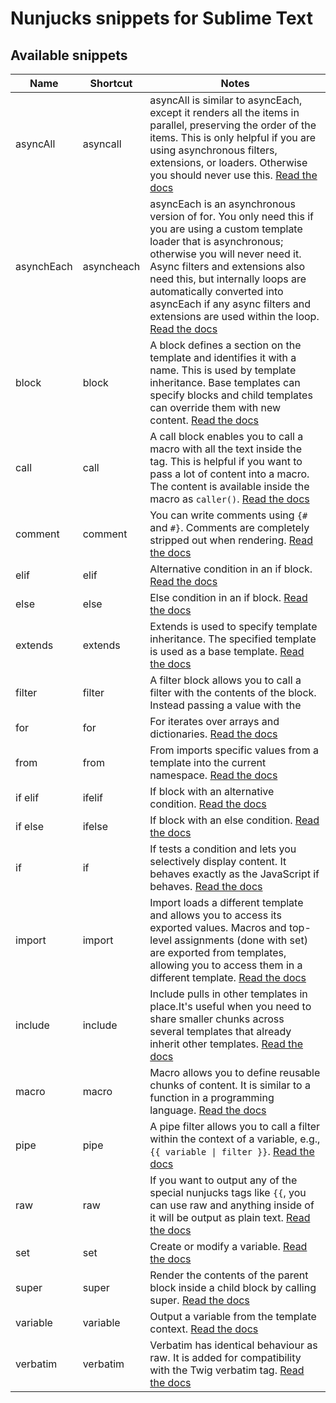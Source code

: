 # Nunjucks snippets for Sublime Text

## Available snippets

|Name|Shortcut|Notes|
|-------------------------|-------------------------|-------------------------|
|asyncAll|asyncall|asyncAll is similar to asyncEach, except it renders all the items in parallel, preserving the order of the items. This is only helpful if you are using asynchronous filters, extensions, or loaders. Otherwise you should never use this. [Read the docs](https://mozilla.github.io/nunjucks/templating.html#asyncall)|
|asynchEach|asyncheach|asyncEach is an asynchronous version of for. You only need this if you are using a custom template loader that is asynchronous; otherwise you will never need it. Async filters and extensions also need this, but internally loops are automatically converted into asyncEach if any async filters and extensions are used within the loop. [Read the docs](https://mozilla.github.io/nunjucks/templating.html#asynceach)|
|block|block|A block defines a section on the template and identifies it with a name. This is used by template inheritance. Base templates can specify blocks and child templates can override them with new content. [Read the docs](https://mozilla.github.io/nunjucks/templating.html#block)|
|call|call|A call block enables you to call a macro with all the text inside the tag. This is helpful if you want to pass a lot of content into a macro. The content is available inside the macro as `caller()`. [Read the docs](https://mozilla.github.io/nunjucks/templating.html#call)|
|comment|comment|You can write comments using `{#` and `#}`. Comments are completely stripped out when rendering. [Read the docs](https://mozilla.github.io/nunjucks/templating.html#comments)|
|elif|elif|Alternative condition in an if block. [Read the docs](https://mozilla.github.io/nunjucks/templating.html#if)|
|else|else|Else condition in an if block. [Read the docs](https://mozilla.github.io/nunjucks/templating.html#if)|
|extends|extends|Extends is used to specify template inheritance. The specified template is used as a base template. [Read the docs](https://mozilla.github.io/nunjucks/templating.html#extends)|
|filter|filter|A filter block allows you to call a filter with the contents of the block. Instead passing a value with the | syntax, the render contents from the block will be passed. [Read the docs](https://mozilla.github.io/nunjucks/templating.html#filter)|
|for|for|For iterates over arrays and dictionaries. [Read the docs](https://mozilla.github.io/nunjucks/templating.html#for)|
|from|from|From imports specific values from a template into the current namespace. [Read the docs](https://mozilla.github.io/nunjucks/templating.html#import)|
|if elif|ifelif|If block with an alternative condition. [Read the docs](https://mozilla.github.io/nunjucks/templating.html#if)|
|if else|ifelse|If block with an else condition. [Read the docs](https://mozilla.github.io/nunjucks/templating.html#if)|
|if|if|If tests a condition and lets you selectively display content. It behaves exactly as the JavaScript if behaves. [Read the docs](https://mozilla.github.io/nunjucks/templating.html#if)|
|import|import|Import loads a different template and allows you to access its exported values. Macros and top-level assignments (done with set) are exported from templates, allowing you to access them in a different template. [Read the docs](https://mozilla.github.io/nunjucks/templating.html#import)|
|include|include|Include pulls in other templates in place.It\'s useful when you need to share smaller chunks across several templates that already inherit other templates. [Read the docs](https://mozilla.github.io/nunjucks/templating.html#include)|
|macro|macro|Macro allows you to define reusable chunks of content. It is similar to a function in a programming language. [Read the docs](https://mozilla.github.io/nunjucks/templating.html#macro)|
|pipe|pipe|A pipe filter allows you to call a filter within the context of a variable, e.g., <code>{{ variable &#124; filter }}</code>. [Read the docs](https://mozilla.github.io/nunjucks/templating.html#filters)|
|raw|raw|If you want to output any of the special nunjucks tags like `{{`, you can use raw and anything inside of it will be output as plain text. [Read the docs](https://mozilla.github.io/nunjucks/templating.html#raw)|
|set|set|Create or modify a variable. [Read the docs](https://mozilla.github.io/nunjucks/templating.html#set)|
|super|super|Render the contents of the parent block inside a child block by calling super. [Read the docs](https://mozilla.github.io/nunjucks/templating.html#super)|
|variable|variable|Output a variable from the template context. [Read the docs](https://mozilla.github.io/nunjucks/templating.html#variables)|
|verbatim|verbatim|Verbatim has identical behaviour as raw. It is added for compatibility with the Twig verbatim tag. [Read the docs](https://mozilla.github.io/nunjucks/templating.html#verbatim)|